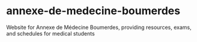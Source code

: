 # annexe-de-medecine-boumerdes
Website for Annexe de Médecine Boumerdes, providing resources, exams, and schedules for medical students
